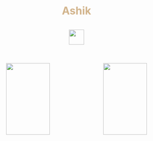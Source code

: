 
<div align="center">
  <h1 style="color: #D2B48C; margin: 0;">Ashik</h1>
</div>
<br>
<div align="center" style="margin: 1rem 0;">
  <img src="https://skillicons.dev/icons?i=js,dart,java,react,flutter,tailwind,vscode,git,linux,fedora" height="40" />
</div>

<!---### 📊 Stats--->
<br>
<div align="center" style="display: flex; justify-content: center; gap: 1rem; flex-wrap: wrap; margin: 1rem 0;">
  <img 
    src="https://github-readme-stats.vercel.app/api?username=ashik-maybe&show_icons=true&theme=transparent&border_color=D2B48C&bg_color=0D1117&text_color=FFFFFF&icon_color=D2B48C&height=190" 
    width="48%" 
    height="190" 
    style="border-radius: 8px;"
  />
  <img 
    src="https://github-readme-stats.vercel.app/api/top-langs/?username=ashik-maybe&theme=transparent&border_color=A52A2A&bg_color=0D1117&text_color=D2B48C&layout=compact&height=190&custom_title=Languages" 
    width="48%" 
    height="190" 
    style="border-radius: 8px;"
  />
</div>
